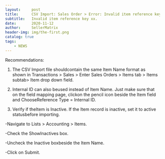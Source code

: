 ```yaml
---
layout:     post
title:      CSV Import: Sales Order > Error: Invalid item reference key xx.
subtitle:   Invalid item reference key xx.
date:       2020-11-12
author:     SellerMatrix
header-img: img/the-first.png
catalog: true
tags:
    - NEWS
---
```


Recommendations:

1. The CSV Import file shouldcontain the same Item Name format as shown in Transactions > Sales > Enter Sales Orders > Items tab > Items subtab> Item drop down field. 

2. Internal ID can also beused instead of Item Name. Just make sure that on the field mapping page, clickon the pencil icon beside the Item field and ChooseReference Type = Internal ID.

3. Verify if theItem is Inactive. If the Item record is inactive, set it to active statusbefore importing.

-Navigate to Lists > Accounting > Items.

-Check the ShowInactives box.

-Uncheck the Inactive boxbeside the Item Name.

-Click on Submit.
